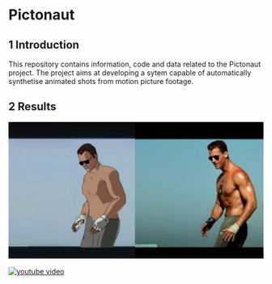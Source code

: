# Pictonaut

## 1 Introduction

This repository contains information, code and data related to the Pictonaut project. The project aims at developing a sytem capable of  automatically synthetise animated shots from motion picture footage. 



## 2 Results

[![Watch the video](/data/topgun/result_dual.png)](/data/topgun/result_dual.mp4)

<!-- ![Image of Yaktocat](/data/topgun/result_dual.png)-->

[![youtube video](https://www.youtube.com/embed/Zzyfcys1aLM/0.jpg)](https://www.youtube.com/embed/Zzyfcys1aLM)